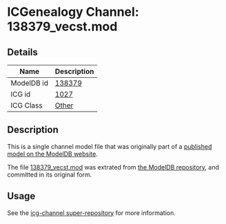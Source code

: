 # ICGenealogy Channel: 138379\_vecst.mod

## Details

Name | Description
---- | -----------
ModelDB id | [138379](http://senselab.med.yale.edu/ModelDB/ShowModel.cshtml?model=138379)
ICG id | [1027](http://icg.neurotheory.ox.ac.uk/channels/other/1027)
ICG Class | [Other](http://icg.neurotheory.ox.ac.uk/channels/other)

## Description

This is a single channel model file that was originally part of a [published model on the ModelDB website](http://senselab.med.yale.edu/mModelDB/ShowModel.cshtml?model=138379).

The file [138379\_vecst.mod](138379_vecst.mod) was extrated from [the ModelDB repository](http://senselab.med.yale.edu/ModelDB/ShowModel.cshtml?model=138379), and committed in its original form.

## Usage

See the [icg-channel super-repository](https://github.com/icgenealogy/icg-channels) for more information.